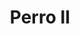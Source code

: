 ---
title: Perro II
date: 
draft: false

# descripcion
description : Dije de plata 925

materials: Plata 925

color: Plateado

dimensions: 2cm ancho

code: 02-14-0662

type: "Dijes"

categories: []

price: $2.970,00

price_eftvo: $2.525,00

# Images
# first image will be shown in the product page
images:
  # - image: "images/path_to_image"
  # La ubicacion de las imagenes es imagenes/Dijes/Dijes.Plata/02-14-0662-perro-ii
  - image: "./images/dijes/plata/02-14-0662.JPG"
---